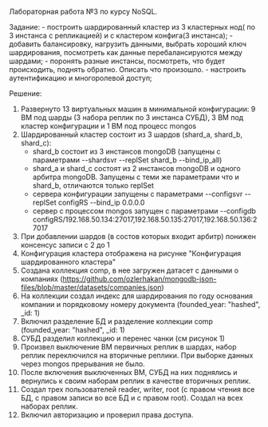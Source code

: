 Лабораторная работа №3 по курсу NoSQL.

Задание:
	- построить шардированный кластер из 3 кластерных нод( по 3 инстанса с репликацией) и с кластером конфига(3 инстанса);
	- добавить балансировку, нагрузить данными, выбрать хороший ключ шардирования, посмотреть как данные перебалансируются между шардами;
	- поронять разные инстансы, посмотреть, что будет происходить, поднять обратно. Описать что произошло.
	- настроить аутентификацию и многоролевой доступ;

Решение:

1) Развернуто 13 виртуальных машин в минимальной конфигурации: 9 ВМ под шарды (3 набора реплик по 3 инстанса СУБД), 3 ВМ под кластер конфигурации 
	и 1 ВМ под процесс mongos
2) Шардированный кластер состоит из 3 шардов (shard_a, shard_b, shard_c): 
	- shard_b состоит из 3 инстансов mongoDB (запущены с параметрами --shardsvr --replSet shard_b --bind_ip_all)
	- shard_a и shard_c состоят из 2 инстансов mongoDB и одного арбитра mongoDB. Запущены с теми же параметрами что и shard_b, отличаются только replSet
	- сервера конфигурации запущены с параметрами  --configsvr --replSet configRS --bind_ip 0.0.0.0
	- сервер с процессом mongos запущен с параметрами --configdb configRS/192.168.50.134:27017,192.168.50.135:27017,192.168.50.136:27017
3) При добавлении шардов (в состов которых входит арбитр) понижен консенсус записи с 2 до 1
4) Конфигурация кластера отображена на рисунке "Конфигурация шардированного кластера"
5) Создана коллекция comp, в нее загружен датасет с данными о компаниях (https://github.com/ozlerhakan/mongodb-json-files/blob/master/datasets/companies.json)
6) На коллекции создал индекс для шардирования по году основания компании и порядковому номеру документа (founded_year: "hashed", _id: 1)
7) Включил разделение БД и разделение коллекции comp (founded_year: "hashed", _id: 1)
8) СУБД разделил коллекцию и перенес чанки (см рисунок 1)
9) Произвел выключение ВМ первичных реплик в шардах, набор реплик переключился на вторичные реплики. При выборке данных через mongos прерывания не было.
10) После включения выключенных ВМ, СУБД на них поднялись и вернулись к своим наборам реплик в качестве вторичных реплик.
11) Создал трех пользователей reader, writer, root (с правом чтения все БД, с правом записи во все БД и с правом root). Создал на всех наборах реплик.
12) Включил авторизацию и проверил права доступа.